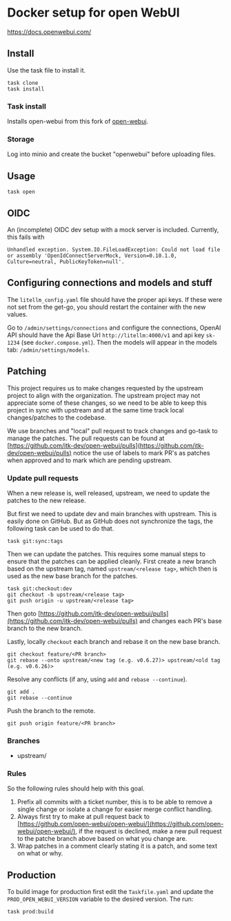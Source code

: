 # Docker setup for open WebUI

https://docs.openwebui.com/

## Install

Use the task file to install it.

```shell
task clone
task install
```

### Task install

Installs open-webui from this fork of [open-webui](https://github.com/itk-dev/open-webui).

### Storage

Log into minio and create the bucket "openwebui" before uploading files.

## Usage

```shell
task open
```

## OIDC

An (incomplete) OIDC dev setup with a mock server is included. Currently, this fails with

```text
Unhandled exception. System.IO.FileLoadException: Could not load file or assembly 'OpenIdConnectServerMock, Version=0.10.1.0, Culture=neutral, PublicKeyToken=null'.
```

## Configuring connections and models and stuff

The `litellm_config.yaml` file should have the proper api keys. If these were not set from the get-go, you should
restart the container with the new values.

Go to `/admin/settings/connections` and configure the connections, OpenAI API should have the Api Base Url
`http://litellm:4000/v1` and api key `sk-1234` (see `docker.compose.yml`). Then the models will appear in the models
tab: `/admin/settings/models`.

## Patching

This project requires us to make changes requested by the upstream project to align with the organization. The upstream
project may not appreciate some of these changes, so we need to be able to keep this project in sync with upstream and
at the same time track local changes/patches to the codebase.

We use branches and "local" pull request to track changes and go-task to manage the patches. The pull requests can be
found at [https://github.com/itk-dev/open-webui/pulls](https://github.com/itk-dev/open-webui/pulls) notice the use of
labels to mark PR's as patches when approved and to mark which are pending upstream.

### Update pull requests

When a new release is, well released, upstream, we need to update the patches to the new release.

But first we need to update dev and main branches with upstream. This is easily done on GitHub. But as GitHub does not
synchronize the tags, the following task can be used to do that.

```shell
task git:sync:tags
```

Then we can update the patches. This requires some manual steps to ensure that the patches can be applied cleanly.
First create a new branch based on the upstream tag, named `upstream/<release tag>`, which then is used as the new base
branch for the patches.

```shell
task git:checkout:dev
git checkout -b upstream/<release tag>
git push origin -u upstream/<release tag>
```

Then goto [https://github.com/itk-dev/open-webui/pulls](https://github.com/itk-dev/open-webui/pulls) and changes each
PR's base branch to the new branch.

Lastly, locally `checkout` each branch and rebase it on the new base branch.

```shell
git checkout feature/<PR branch>
git rebase --onto upstream/<new tag (e.g. v0.6.27)> upstream/<old tag (e.g. v0.6.26)> 
```

Resolve any conflicts (if any, using `add` and `rebase --continue`).

```shell
git add .
git rebase --continue
````

Push the branch to the remote.
```shell
git push origin feature/<PR branch>
```

### Branches

* upstream/<release tag>

### Rules

So the following rules should help with this goal.

1. Prefix all commits with a ticket number, this is to be able to remove a single change or isolate a change for easier
   merge conflict handling.
2. Always first try to make at pull request back
   to [https://github.com/open-webui/open-webui/](https://github.com/open-webui/open-webui/), if the request is
   declined, make a new pull request to the patche branch above based on what you change are.
3. Wrap patches in a comment clearly stating it is a patch, and some text on what or why.

## Production

To build image for production first edit the `Taskfile.yaml` and update the `PROD_OPEN_WEBUI_VERSION` variable to the
desired version. The run:

```shell
task prod:build
```